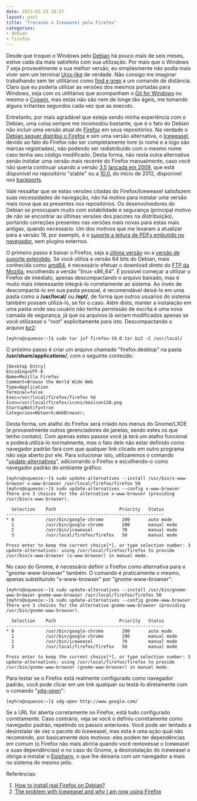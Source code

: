 ```yaml
---
date: 2013-02-23 10:57
layout: post
title: "Trocando o Iceweasel pelo Firefox"
categories: 
- debian
- firefox
---
```


Desde que troquei o Windows pelo [Debian](http://www.debian.org/) há pouco mais de seis meses, estive cada dia mais satisfeito com sua utilização. Por mais que o Windows 7 seja provavelmente a sua melhor versão, eu simplesmente não podia mais viver sem um terminal [Unix-like](https://en.wikipedia.org/wiki/Unix-like) de verdade. Não consigo me imaginar trabalhando sem ter utilitários como [find e grep](http://blog.sanctum.geek.nz/unix-as-ide-files/) a um comando de distância. Claro que eu poderia utilizar as versões dos mesmos portadas para Windows, seja com os utilitários que acompanham o [Git for Windows](http://msysgit.github.com/) ou mesmo o [Cygwin](http://www.cygwin.com/), mas estas não são nem de longe tão ágeis, me tomando alguns irritantes segundos cada vez que as executo.

Entretanto, por mais agradável que esteja sendo minha experiência com o Debian, uma coisa sempre me incomodou bastante, que é o fato do Debian não incluir uma versão atual do [Firefox](https://www.mozilla.org/en-US/firefox/new/) em seus repositórios. Na verdade o [Debian sequer distribui o Firefox](https://en.wikipedia.org/wiki/Mozilla_Corporation_software_rebranded_by_the_Debian_project) e sim uma versão alternativa, o [Iceweasel](http://www.geticeweasel.org/), devido ao fato do Firefox não ser completamente livre (o nome e a logo são marcas registradas), não podendo ser redistribuído com o mesmo nome caso tenha seu código modificado. Desta forma, não resta outra alternativa senão instalar uma versão mais recente do Firefox manualmente, caso você não queria continuar usando a versão [3.5](http://packages.debian.org/squeeze/iceweasel) [lançada em 2009](https://blog.mozilla.org/blog/2009/06/30/firefox-35-available-now/), que está disponível no repositório "stable" ou a [10.0](http://packages.debian.org/squeeze-backports/iceweasel), do início de 2012, disponível nos [backports](http://backports-master.debian.org/).

Vale ressaltar que se estas versões citadas do Firefox/Iceweasel satisfazem suas necessidades de navegação, não há motivo para instalar uma versão mais nova que as presentes nos repositórios. Os desenvolvedores do Debian se preocupam muito com estabilidade e segurança (principal motivo de não se encontrar as últimas versões dos pacotes na distribuição), portando correções presentes nas versões mais novas para estas mais antigas, quando necessário. Um dos motivos que me levaram a atualizar para a versão 19, por exemplo, é o [suporte a leitura de PDFs embutido no navegador](http://www.h-online.com/open/news/item/Firefox-19-brings-PDF-viewer-and-4-critical-security-fixes-1806437.html), sem plugins externos.

O primeiro passo é baixar o Firefox, seja a [última versão](http://www.mozilla.org/en-US/firefox/all/) ou a [versão de suporte extendido](http://www.mozilla.org/en-US/firefox/organizations/all.html). Se você utiliza a versão 64 bits do Debian, mais conhecida como [amd64](http://www.debian.org/ports/amd64/), é necessário efetuar o download direto do [FTP da Mozilla](https://ftp.mozilla.org/pub/mozilla.org/firefox/releases/), escolhendo a versão "linux-x86\_64". É possível começar a utilizar o Firefox de imediato, apenas descompactando o arquivo baixado, mas é muito mais interessante integrá-lo corretamente ao sistema. Ao invés de descompactá-lo em sua pasta pessoal, é recomendável deixá-lo em uma pasta como a **/usr/local/** ou **/opt/**, de forma que outros usuários do sistema também possam utilizá-lo, se for o caso. Além disto, manter a instalação em uma pasta onde seu usuário não tenha permissão de escrita é uma nova camada de segurança, já que os arquivos lá seriam modificados apenas se você utilizasse o "root" explicitamente para isto. Descompactando o arquivo [bz2](https://en.wikipedia.org/wiki/Bzip2):

    [myhro@squeeze:~]$ sudo tar jxf firefox-19.0.tar.bz2 -C /usr/local/

O próximo passo é criar um arquivo chamado "firefox.desktop" na pasta **/usr/share/applications/**, com o seguinte conteúdo:

```
[Desktop Entry]
Encoding=UTF-8
Name=Mozilla Firefox
Comment=Browse the World Wide Web
Type=Application
Terminal=false
Exec=/usr/local/firefox/firefox %U
Icon=/usr/local/firefox/icons/mozicon128.png
StartupNotify=true
Categories=Network;WebBrowser;
```

Desta forma, um atalho do Firefox será criado nos menus do Gnome/LXDE (e provavelmente outros gerenciadores de janelas, sendo estes os que tenho contato). Com apenas estes passos você já terá um atalho funcional e poderá utilizá-lo normalmente, mas o fato dele não estar definido como navegador padrão fará com que qualquer link clicado em outro programa não seja aberto por ele. Para solucionar isto, utilizaremos o comando "[update-alternatives](http://www.debian-administration.org/articles/91)", adicionando o Firefox e escolhendo-o como navegador padrão do ambiente gráfico.

    [myhro@squeeze:~]$ sudo update-alternatives --install /usr/bin/x-www-browser x-www-browser /usr/local/firefox/firefox 50
    [myhro@squeeze:~]$ sudo update-alternatives --config x-www-browser 
    There are 3 choices for the alternative x-www-browser (providing /usr/bin/x-www-browser).

      Selection    Path                        Priority   Status
    ------------------------------------------------------------
    * 0            /usr/bin/google-chrome       200       auto mode
      1            /usr/bin/google-chrome       200       manual mode
      2            /usr/bin/iceweasel           70        manual mode
      3            /usr/local/firefox/firefox   50        manual mode

    Press enter to keep the current choice[*], or type selection number: 3
    update-alternatives: using /usr/local/firefox/firefox to provide /usr/bin/x-www-browser (x-www-browser) in manual mode.

No caso do Gnome, é necessário definir o Firefox como alternativa para o "gnome-www-browser" também. O comando é praticamente o mesmo, apenas substituindo "x-www-browser" por "gnome-www-browser":

    [myhro@squeeze:~]$ sudo update-alternatives --install /usr/bin/gnome-www-browser gnome-www-browser /usr/local/firefox/firefox 50
    [myhro@squeeze:~]$ sudo update-alternatives --config gnome-www-browser
    There are 3 choices for the alternative gnome-www-browser (providing /usr/bin/gnome-www-browser).

      Selection    Path                        Priority   Status
    ------------------------------------------------------------
    * 0            /usr/bin/google-chrome       200       auto mode
      1            /usr/bin/google-chrome       200       manual mode
      2            /usr/bin/iceweasel           70        manual mode
      3            /usr/local/firefox/firefox   50        manual mode

    Press enter to keep the current choice[*], or type selection number: 3
    update-alternatives: using /usr/local/firefox/firefox to provide /usr/bin/gnome-www-browser (gnome-www-browser) in manual mode.

Para testar se o Firefox está realmente configurado como navegador padrão, você pode clicar em um link qualquer ou testá-lo diretamente com o comando "[xdg-open](http://portland.freedesktop.org/xdg-utils-1.0/xdg-open.html)":

    [myhro@squeeze:~]$ xdg-open http://www.google.com/

Se a URL for aberta corretamente no Firefox, está tudo configurado corretamente. Caso contrário, veja se você o definiu corretamente como navegador padrão, repetindo os passos anteriores. Você pode ser tentado a desinstalar de vez o pacote do Iceweasel, mas esta é uma ação qual não recomendo, por basicamente dois motivos: eles podem ter dependências em comum (o Firefox não mais abriria quando você removesse o Iceweasel e suas dependências) e no caso do Gnome, a desinstalação do Iceweasel o obriga a instalar o [Epiphany](http://projects.gnome.org/epiphany/), o que lhe deixaria com um navegador a mais no sistema do mesmo jeito.

Referências:  
1. [How to install real Firefox on Debian?](http://superuser.com/questions/322376/how-to-install-real-firefox-on-debian)  
2. [The problem with Iceweasel and why I am now using Firefox](http://techpatterns.com/forums/about1435.html)

